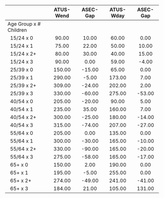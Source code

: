 
|                      |    ATUS-Wend |     ASEC-Gap |    ATUS-Wday |     ASEC-Gap |
| -------------------- | :----------: | :----------: | :----------: | :----------: |
| Age Group x # Children |              |              |              |              |
| &nbsp;&nbsp;15/24 x 0 |        90.00 |        10.00 |        60.00 |         0.00 |
| &nbsp;&nbsp;15/24 x 1 |        75.00 |        22.00 |        50.00 |        10.00 |
| &nbsp;&nbsp;15/24 x 2+ |        80.00 |        30.00 |        40.00 |        15.00 |
| &nbsp;&nbsp;15/24 x 3 |        90.00 |         0.00 |        59.00 |        -4.00 |
| &nbsp;&nbsp;25/39 x 0 |       150.00 |       -15.00 |        65.00 |         0.00 |
| &nbsp;&nbsp;25/39 x 1 |       290.00 |        -5.00 |       173.00 |         7.00 |
| &nbsp;&nbsp;25/39 x 2+ |       309.00 |       -24.00 |       202.00 |         2.00 |
| &nbsp;&nbsp;25/39 x 3 |       330.00 |       -60.00 |       275.00 |       -53.00 |
| &nbsp;&nbsp;40/54 x 0 |       205.00 |       -20.00 |        90.00 |         5.00 |
| &nbsp;&nbsp;40/54 x 1 |       235.00 |        35.00 |       160.00 |         7.00 |
| &nbsp;&nbsp;40/54 x 2+ |       300.00 |       -25.00 |       180.00 |       -14.00 |
| &nbsp;&nbsp;40/54 x 3 |       315.00 |       -74.00 |       207.00 |       -27.00 |
| &nbsp;&nbsp;55/64 x 0 |       205.00 |         0.00 |       135.00 |         0.00 |
| &nbsp;&nbsp;55/64 x 1 |       300.00 |       -30.00 |       165.00 |       -10.00 |
| &nbsp;&nbsp;55/64 x 2+ |       330.00 |       -90.00 |       165.00 |       -20.00 |
| &nbsp;&nbsp;55/64 x 3 |       275.00 |       -58.00 |       165.00 |       -17.00 |
| &nbsp;&nbsp;65+ x 0  |       150.00 |         2.00 |       190.00 |         0.00 |
| &nbsp;&nbsp;65+ x 1  |       195.00 |        -5.00 |       255.00 |         0.00 |
| &nbsp;&nbsp;65+ x 2+ |       274.00 |       -49.00 |       241.00 |       -41.00 |
| &nbsp;&nbsp;65+ x 3  |       184.00 |        21.00 |       105.00 |       131.00 |

